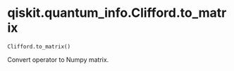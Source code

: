 # qiskit.quantum\_info.Clifford.to\_matrix

`Clifford.to_matrix()`

Convert operator to Numpy matrix.
